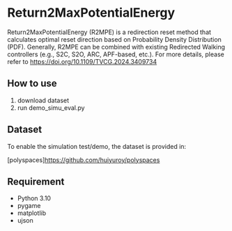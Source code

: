 # Return2MaxPotentialEnergy

Return2MaxPotentialEnergy (R2MPE) is a redirection reset method that calculates optimal reset direction based on 
Probability Density Distribution (PDF). Generally, R2MPE can be combined with existing Redirected Walking controllers (e.g., 
S2C, S2O, ARC, APF-based, etc.). For more details, please refer to https://doi.org/10.1109/TVCG.2024.3409734



## How to use
1. download dataset
2. run demo_simu_eval.py

## Dataset
To enable the simulation test/demo, the dataset is provided in:

[polyspaces]https://github.com/huiyuroy/polyspaces


## Requirement
- Python 3.10
- pygame
- matplotlib
- ujson


